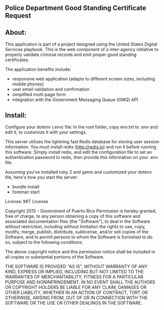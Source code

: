 Police Department Good Standing Certificate Request
---------------------------------------------------

About: 
------

This application is part of a project designed using the United States Digital Services playbook. This is the web component of a inter-agency initiative to properly validate criminal records and emit proper good standing certificates.  

The application benefits include:
- responsive web application (adapts to different screen sizes, including mobile phones) 
- user email validation and confirmation 
- simplified multi-page form
- integration with the Government Messaging Queue (GMQ) API

Install:
-------

Configure your dotenv (.env) file: 
In the root folder, copy env.txt to .env and edit it, to customize it with your settings.  

This server utilizes the lightning fast Redis database for storing user session information. You must install redis (http://redis.io) and run it before running this software. Simply install redis, and edit the configuration file to set an authentication password to redis, then provide this information on your .env file.  

Assuming you've installed ruby 2 and gems and customized your dotenv file, here's how you start the server:
- bundle install
- foreman start

License:
MIT License

Copyright 2015 - Government of Puerto Rico 
Permission is hereby granted, free of charge, to any person obtaining a copy
of this software and associated documentation files (the "Software"), to deal
in the Software without restriction, including without limitation the rights
to use, copy, modify, merge, publish, distribute, sublicense, and/or sell
copies of the Software, and to permit persons to whom the Software is
furnished to do so, subject to the following conditions:

The above copyright notice and this permission notice shall be included in
all copies or substantial portions of the Software.

THE SOFTWARE IS PROVIDED "AS IS", WITHOUT WARRANTY OF ANY KIND, EXPRESS OR
IMPLIED, INCLUDING BUT NOT LIMITED TO THE WARRANTIES OF MERCHANTABILITY,
FITNESS FOR A PARTICULAR PURPOSE AND NONINFRINGEMENT. IN NO EVENT SHALL THE
AUTHORS OR COPYRIGHT HOLDERS BE LIABLE FOR ANY CLAIM, DAMAGES OR OTHER
LIABILITY, WHETHER IN AN ACTION OF CONTRACT, TORT OR OTHERWISE, ARISING FROM,
OUT OF OR IN CONNECTION WITH THE SOFTWARE OR THE USE OR OTHER DEALINGS IN
THE SOFTWARE.
